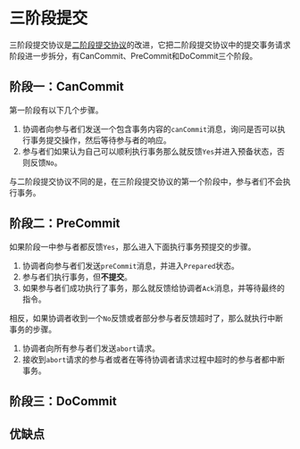 # 三阶段提交

三阶段提交协议是[二阶段提交协议](2-phase-commit.md)的改进，它把二阶段提交协议中的提交事务请求阶段进一步拆分，有CanCommit、PreCommit和DoCommit三个阶段。

## 阶段一：CanCommit

第一阶段有以下几个步骤。

1. 协调者向参与者们发送一个包含事务内容的`canCommit`消息，询问是否可以执行事务提交操作，然后等待参与者的响应。
2. 参与者们如果认为自己可以顺利执行事务那么就反馈`Yes`并进入预备状态，否则反馈`No`。

与二阶段提交协议不同的是，在三阶段提交协议的第一个阶段中，参与者们不会执行事务。

## 阶段二：PreCommit

如果阶段一中参与者都反馈`Yes`，那么进入下面执行事务预提交的步骤。

1. 协调者向参与者们发送`preCommit`消息，并进入`Prepared`状态。
2. 参与者们执行事务，但**不提交**。
3. 如果参与者们成功执行了事务，那么就反馈给协调者`Ack`消息，并等待最终的指令。

相反，如果协调者收到一个`No`反馈或者部分参与者反馈超时了，那么就执行中断事务的步骤。

1. 协调者向所有参与者们发送`abort`请求。
2. 接收到`abort`请求的参与者或者在等待协调者请求过程中超时的参与者都中断事务。

## 阶段三：DoCommit



## 优缺点

